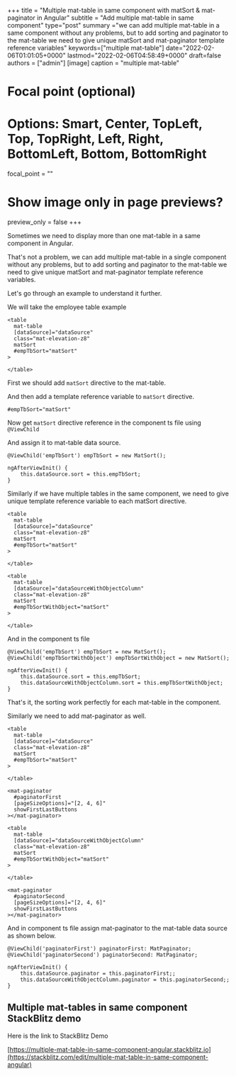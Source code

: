 +++
title = "Multiple mat-table in same component with matSort & mat-paginator in Angular"
subtitle = "Add multiple mat-table in same component"
type="post"
summary ="we can add multiple mat-table in a same component without any problems, but to add sorting and paginator to the mat-table we need to give unique matSort and mat-paginator template reference variables"
keywords=["multiple mat-table"]
date="2022-02-06T01:01:05+0000"
lastmod="2022-02-06T04:58:49+0000"
draft=false
authors = ["admin"]
[image]
  caption = "multiple mat-table"

  # Focal point (optional)
  # Options: Smart, Center, TopLeft, Top, TopRight, Left, Right, BottomLeft, Bottom, BottomRight
  focal_point = ""

  # Show image only in page previews?
  preview_only = false
+++

Sometimes we need to display more than one mat-table in a same component in Angular.

That's not a problem, we can add multiple mat-table in a single component without any problems, but to add sorting and paginator to the mat-table we need to give unique matSort and mat-paginator template reference variables. 

Let's go through an example to understand it further. 

We will take the employee table example 

```
<table
  mat-table
  [dataSource]="dataSource"
  class="mat-elevation-z8"
  matSort
  #empTbSort="matSort"
>

</table>
```

First we should add `matSort` directive to the mat-table.

And then add a template reference variable to `matSort` directive. 

```
#empTbSort="matSort"
```

Now get `matSort` directive reference in the component ts file using `@ViewChild`

And assign it to mat-table data source.

```
@ViewChild('empTbSort') empTbSort = new MatSort();

ngAfterViewInit() {    
    this.dataSource.sort = this.empTbSort;
}

```

Similarly if we have multiple tables in the same component, we need to give unique template reference variable to each matSort directive. 

```
<table
  mat-table
  [dataSource]="dataSource"
  class="mat-elevation-z8"
  matSort
  #empTbSort="matSort"
>

</table>

<table
  mat-table
  [dataSource]="dataSourceWithObjectColumn"
  class="mat-elevation-z8"
  matSort
  #empTbSortWithObject="matSort"
>

</table>
```

And in the component ts file

```
@ViewChild('empTbSort') empTbSort = new MatSort();
@ViewChild('empTbSortWithObject') empTbSortWithObject = new MatSort();

ngAfterViewInit() {    
    this.dataSource.sort = this.empTbSort;
    this.dataSourceWithObjectColumn.sort = this.empTbSortWithObject;
}

```
That's it, the sorting work perfectly for each mat-table in the component.

Similarly we need to add mat-paginator as well. 

```
<table
  mat-table
  [dataSource]="dataSource"
  class="mat-elevation-z8"
  matSort
  #empTbSort="matSort"
>

</table>

<mat-paginator
  #paginatorFirst
  [pageSizeOptions]="[2, 4, 6]"
  showFirstLastButtons
></mat-paginator>

<table
  mat-table
  [dataSource]="dataSourceWithObjectColumn"
  class="mat-elevation-z8"
  matSort
  #empTbSortWithObject="matSort"
>

</table>

<mat-paginator
  #paginatorSecond
  [pageSizeOptions]="[2, 4, 6]"
  showFirstLastButtons
></mat-paginator>

```

And in component ts file assign mat-paginator to the mat-table data source as shown below.

```
@ViewChild('paginatorFirst') paginatorFirst: MatPaginator;
@ViewChild('paginatorSecond') paginatorSecond: MatPaginator;

ngAfterViewInit() {    
    this.dataSource.paginator = this.paginatorFirst;;
    this.dataSourceWithObjectColumn.paginator = this.paginatorSecond;;
}
```

## Multiple mat-tables in same component StackBlitz demo

Here is the link to StackBlitz Demo 

[https://multiple-mat-table-in-same-component-angular.stackblitz.io](https://stackblitz.com/edit/multiple-mat-table-in-same-component-angular)



